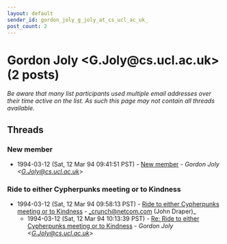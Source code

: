 ```yaml
---
layout: default
sender_id: gordon_joly_g_joly_at_cs_ucl_ac_uk_
post_count: 2
---
```


# Gordon Joly <G.Joly<span>@</span>cs.ucl.ac.uk> (2 posts)

_Be aware that many list participants used multiple email addresses over their time active on the list. As such this page may not contain all threads available._

## Threads

### New member
+ 1994-03-12 (Sat, 12 Mar 94 09:41:51 PST) - [New member](/archive/1994/03/3fa49281c19ae4c7072190eb0e784f3795a11f110b7dd3287b3fdd01796fbf71) - _Gordon Joly \<G.Joly@cs.ucl.ac.uk\>_

### Ride to either Cypherpunks meeting or to Kindness
+ 1994-03-12 (Sat, 12 Mar 94 09:58:13 PST) - [Ride to either Cypherpunks meeting or to Kindness](/archive/1994/03/14f91b6414a192958c47b888285424f86322ff65ade3fc3411568d216bc95d37) - _crunch@netcom.com (John Draper)_
  + 1994-03-12 (Sat, 12 Mar 94 10:13:39 PST) - [Re: Ride to either Cypherpunks meeting or to Kindness](/archive/1994/03/bebb1476cf735fb7877896f438156fba04496359e01ae496d15b232e1ce184e6) - _Gordon Joly \<G.Joly@cs.ucl.ac.uk\>_

